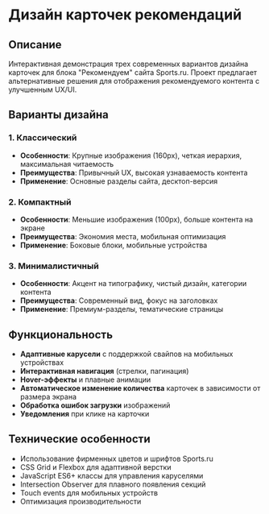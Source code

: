 # Дизайн карточек рекомендаций

## Описание

Интерактивная демонстрация трех современных вариантов дизайна карточек для блока "Рекомендуем" сайта Sports.ru. Проект предлагает альтернативные решения для отображения рекомендуемого контента с улучшенным UX/UI.

## Варианты дизайна

### 1. Классический
- **Особенности**: Крупные изображения (160px), четкая иерархия, максимальная читаемость
- **Преимущества**: Привычный UX, высокая узнаваемость контента
- **Применение**: Основные разделы сайта, десктоп-версия

### 2. Компактный
- **Особенности**: Меньшие изображения (100px), больше контента на экране
- **Преимущества**: Экономия места, мобильная оптимизация
- **Применение**: Боковые блоки, мобильные устройства

### 3. Минималистичный
- **Особенности**: Акцент на типографику, чистый дизайн, категории контента
- **Преимущества**: Современный вид, фокус на заголовках
- **Применение**: Премиум-разделы, тематические страницы

## Функциональность

- **Адаптивные карусели** с поддержкой свайпов на мобильных устройствах
- **Интерактивная навигация** (стрелки, пагинация)
- **Hover-эффекты** и плавные анимации
- **Автоматическое изменение количества** карточек в зависимости от размера экрана
- **Обработка ошибок загрузки** изображений
- **Уведомления** при клике на карточки

## Технические особенности

- Использование фирменных цветов и шрифтов Sports.ru
- CSS Grid и Flexbox для адаптивной верстки
- JavaScript ES6+ классы для управления каруселями
- Intersection Observer для плавного появления секций
- Touch events для мобильных устройств
- Оптимизация производительности 